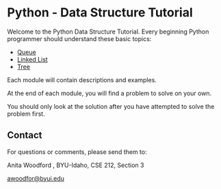 # Python - Data Structure Tutorial

Welcome to the Python Data Structure Tutorial.  Every beginning Python programmer should understand these basic topics:

- [Queue](1-topic.md)
- [Linked List](2-topic.md)
- [Tree](3-topic.md)

Each module will contain descriptions and examples.  

At the end of each module, you will find a problem to solve on your own.

You should only look at the solution after you have attempted to solve the problem first.

## Contact

For questions or comments, please send them to:

Anita Woodford , BYU-Idaho, CSE 212, Section 3

awoodfor@byui.edu